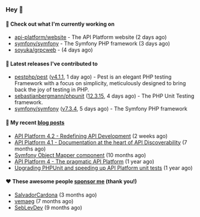 ### Hey 👋

#### 👷 Check out what I'm currently working on

- [api-platform/website](https://github.com/api-platform/website) - The API Platform website (2 days ago)
- [symfony/symfony](https://github.com/symfony/symfony) - The Symfony PHP framework (3 days ago)
- [soyuka/grpcweb](https://github.com/soyuka/grpcweb) -  (4 days ago)

#### 🔭 Latest releases I've contributed to

- [pestphp/pest](https://github.com/pestphp/pest) ([v4.1.1](https://github.com/pestphp/pest/releases/tag/v4.1.1), 1 day ago) - Pest is an elegant PHP testing Framework with a focus on simplicity, meticulously designed to bring back the joy of testing in PHP.
- [sebastianbergmann/phpunit](https://github.com/sebastianbergmann/phpunit) ([12.3.15](https://github.com/sebastianbergmann/phpunit/releases/tag/12.3.15), 4 days ago) - The PHP Unit Testing framework.
- [symfony/symfony](https://github.com/symfony/symfony) ([v7.3.4](https://github.com/symfony/symfony/releases/tag/v7.3.4), 5 days ago) - The Symfony PHP framework

#### 📜 My recent [blog posts](https://soyuka.me)

- [API Platform 4.2 - Redefining API Development](https://soyuka.me/api-platform-4-2-redefining-api-development/) (2 weeks ago)
- [API Platform 4.1 - Documentation at the heart of API Discoverability](https://soyuka.me/api-platform-4-1-documentation-heart-api-discoverability/) (7 months ago)
- [Symfony Object Mapper component](https://soyuka.me/symfony-object-mapper-component/) (10 months ago)
- [API Platform 4 - The pragmatic API Platform](https://soyuka.me/api-platform-4-the-pragmatic-api-platform/) (1 year ago)
- [Upgrading PHPUnit and speeding up API Platform unit tests](https://soyuka.me/upgrading-phpunit-and-speeding-up-api-platform-unit-tests/) (1 year ago)

#### ❤️ These awesome people [sponsor me](https://github.com/sponsors/soyuka) (thank you!)

- [SalvadorCardona](https://github.com/SalvadorCardona) (3 months ago)
- [vemaeg](https://github.com/vemaeg) (7 months ago)
- [SebLevDev](https://github.com/SebLevDev) (9 months ago)
